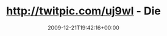 ---
retweeted: false
source: <a href="http://twitter.com" rel="nofollow">Twitter Web Client</a>
entities:
  hashtags:
  - text: jmg
    indices:
    - '130'
    - '134'
  symbols: []
  user_mentions: []
  urls: []
display_text_range:
- '0'
- '134'
favorite_count: '0'
id_str: '6903186353'
truncated: false
retweet_count: '0'
id: '6903186353'
created_at: Mon Dec 21 19:42:16 +0000 2009
favorited: false
full_text: 'http://twitpic.com/uj9wl - Die Besucherzahlen sprechen dafür: Die Eintrittskarten
  waren dieses Jahr besonders leicht zu kopieren. #jmg'
lang: de
tags:
- jmg
- pesos:twitter
date: '2009-12-21T19:42:16+00:00'
src: https://twitter.com/bascht/status/6903186353
original_url: https://twitter.com/bascht/status/6903186353
type: twitter_tweet
text: 'http://twitpic.com/uj9wl - Die Besucherzahlen sprechen dafür: Die Eintrittskarten
  waren dieses Jahr besonders leicht zu kopieren. #jmg'
title: 'http://twitpic.com/uj9wl - Die '

---